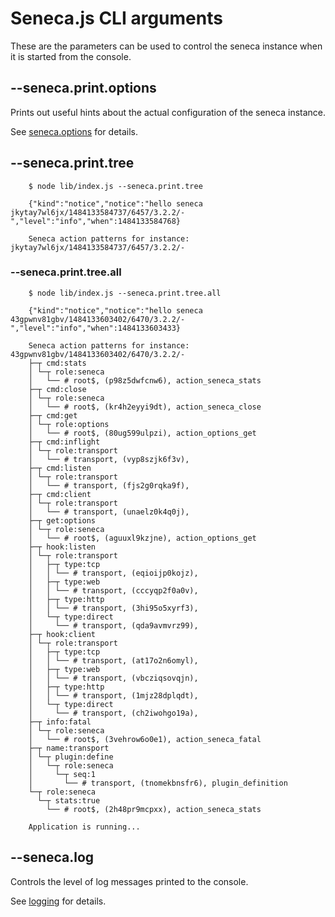 Seneca.js CLI arguments
=======================

These are the parameters can be used to control the seneca instance when it is started from the console.


## --seneca.print.options

Prints out useful hints about the actual configuration of the seneca instance.

See [seneca.options](../seneca.options/README.md) for details.


## --seneca.print.tree

```shell
    $ node lib/index.js --seneca.print.tree

    {"kind":"notice","notice":"hello seneca jkytay7wl6jx/1484133584737/6457/3.2.2/-","level":"info","when":1484133584768}
    
    Seneca action patterns for instance: jkytay7wl6jx/1484133584737/6457/3.2.2/-
```

### --seneca.print.tree.all

```shell
    $ node lib/index.js --seneca.print.tree.all

    {"kind":"notice","notice":"hello seneca 43gpwnv81gbv/1484133603402/6470/3.2.2/-","level":"info","when":1484133603433}

    Seneca action patterns for instance: 43gpwnv81gbv/1484133603402/6470/3.2.2/-
    ├─┬ cmd:stats
    │ └─┬ role:seneca
    │   └── # root$, (p98z5dwfcnw6), action_seneca_stats
    ├─┬ cmd:close
    │ └─┬ role:seneca
    │   └── # root$, (kr4h2eyyi9dt), action_seneca_close
    ├─┬ cmd:get
    │ └─┬ role:options
    │   └── # root$, (80ug599ulpzi), action_options_get
    ├─┬ cmd:inflight
    │ └─┬ role:transport
    │   └── # transport, (vyp8szjk6f3v), 
    ├─┬ cmd:listen
    │ └─┬ role:transport
    │   └── # transport, (fjs2g0rqka9f), 
    ├─┬ cmd:client
    │ └─┬ role:transport
    │   └── # transport, (unaelz0k4q0j), 
    ├─┬ get:options
    │ └─┬ role:seneca
    │   └── # root$, (aguuxl9kzjne), action_options_get
    ├─┬ hook:listen
    │ └─┬ role:transport
    │   ├─┬ type:tcp
    │   │ └── # transport, (eqioijp0kojz), 
    │   ├─┬ type:web
    │   │ └── # transport, (cccyqp2f0a0v), 
    │   ├─┬ type:http
    │   │ └── # transport, (3hi95o5xyrf3), 
    │   └─┬ type:direct
    │     └── # transport, (qda9avmvrz99), 
    ├─┬ hook:client
    │ └─┬ role:transport
    │   ├─┬ type:tcp
    │   │ └── # transport, (at17o2n6omyl), 
    │   ├─┬ type:web
    │   │ └── # transport, (vbcziqsovqjn), 
    │   ├─┬ type:http
    │   │ └── # transport, (1mjz28dplqdt), 
    │   └─┬ type:direct
    │     └── # transport, (ch2iwohgo19a), 
    ├─┬ info:fatal
    │ └─┬ role:seneca
    │   └── # root$, (3vehrow6o0e1), action_seneca_fatal
    ├─┬ name:transport
    │ └─┬ plugin:define
    │   └─┬ role:seneca
    │     └─┬ seq:1
    │       └── # transport, (tnomekbnsfr6), plugin_definition
    └─┬ role:seneca
      └─┬ stats:true
        └── # root$, (2h48pr9mcpxx), action_seneca_stats

    Application is running...
```

## --seneca.log

Controls the level of log messages printed to the console.

See [logging](../logging/README.md) for details.

